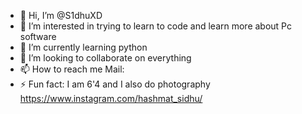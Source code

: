 - 👋 Hi, I’m @S1dhuXD
- 👀 I’m interested in trying to learn to code and learn more about Pc software
- 🌱 I’m currently learning python 
- 💞️ I’m looking to collaborate on everything
- 📫 How to reach me Mail:
- ⚡ Fun fact: I am 6'4 and I also do photography https://www.instagram.com/hashmat_sidhu/

<!---
S1dhuXD/S1dhuXD is a ✨ special ✨ repository because its `README.md` (this file) appears on your GitHub profile.
You can click the Preview link to take a look at your changes.
--->
